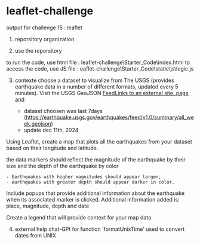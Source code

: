 # leaflet-challenge

output for challenge 15 : leaflet

1) reporsitory organization


2) use the reporsitory

to run the code, use html file : leaflet-challenge\Starter_Code\index.html
to access the code, use JS file : eaflet-challenge\Starter_Code\static\js\logic.js


3) contexte
choose a dataset to visualize from The USGS (provides earthquake data in a number of different formats, updated every 5 minutes). 
Visit the USGS GeoJSON [FeedLinks to an external site. page and](https://earthquake.usgs.gov/earthquakes/feed/v1.0/geojson.php)

    - dataset choosen was last 7days (https://earthquake.usgs.gov/earthquakes/feed/v1.0/summary/all_week.geojson)
    - update dec 11th, 2024

Using Leaflet, create a map that plots all the earthquakes from your dataset based on their longitude and latitude.

the data markers should reflect the magnitude of the earthquake by their size and the depth of the earthquake by color

    - Earthquakes with higher magnitudes should appear larger, 
    - earthquakes with greater depth should appear darker in color.

Include popups that provide additional information about the earthquake when its associated marker is clicked.
    Additional information added is: place, magnitude, depth and date

Create a legend that will provide context for your map data.



4) external help
chat-GPt for function 'formatUnixTime' used to convert dates from UNIX


